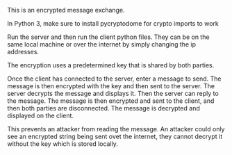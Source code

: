 This is an encrypted message exchange. 

In Python 3, make sure to install pycryptodome for crypto imports to work

Run the server and then run the client python files. They can be on the same local machine or over the internet by simply changing the ip addresses.

The encryption uses a predetermined key that is shared by both parties.

Once the client has connected to the server, enter a message to send. The message is then encrypted with the key and then sent to the server. The server decrypts the message and displays it. Then the server can reply to the message. The message is then encrypted and sent to the client, and then both parties are disconnected. The message is decrypted and displayed on the client.

This prevents an attacker from reading the message. An attacker could only see an encrypted string being sent ovet the internet, they cannot decrypt it without the key which is stored locally.
